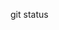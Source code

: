 git status
<!DOCTYPE html>
<html lang="en">
<head>
    <meta charset="UTF-8">
    <meta name="viewport" content="width=device-width, initial-scale=1.0">
    <title>Reptile Interactive Cursor</title>
</head>
<body>
    <body>
    <script  src="./script.js"></script>
  
  </body>
  </html>
</body>
</html>

